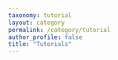 ```yaml
---
taxonomy: tutorial
layout: category
permalink: /category/tutorial
author_profile: false
title: "Tutorials"
---
```

